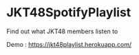 ﻿# JKT48SpotifyPlaylist
Find out what JKT48 members listen to

Demo : https://jkt48playlist.herokuapp.com/
